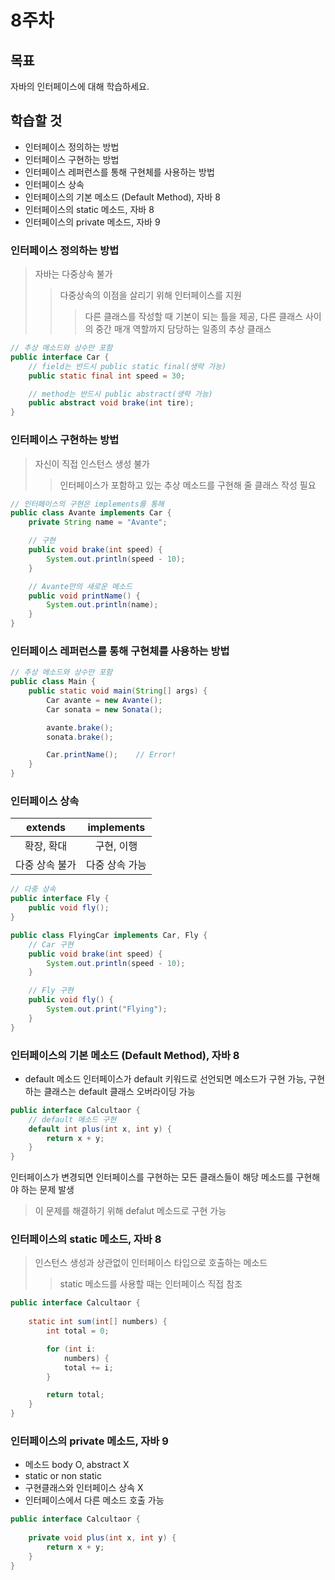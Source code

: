 # 8주차
## 목표
자바의 인터페이스에 대해 학습하세요.

## 학습할 것  
+ 인터페이스 정의하는 방법
+ 인터페이스 구현하는 방법
+ 인터페이스 레퍼런스를 통해 구현체를 사용하는 방법
+ 인터페이스 상속
+ 인터페이스의 기본 메소드 (Default Method), 자바 8
+ 인터페이스의 static 메소드, 자바 8
+ 인터페이스의 private 메소드, 자바 9

### 인터페이스 정의하는 방법
> 자바는 다중상속 불가
>> 다중상속의 이점을 살리기 위해 인터페이스를 지원
>>> 다른 클래스를 작성할 때 기본이 되는 틀을 제공, 다른 클래스 사이의 중간 매개 역할까지 담당하는 일종의 추상 클래스

```java
// 추상 메소드와 상수만 포함
public interface Car {	
	// field는 반드시 public static final(생략 가능)
	public static final int speed = 30;

	// method는 반드시 public abstract(생략 가능)
	public abstract void brake(int tire);
}
```

### 인터페이스 구현하는 방법
> 자신이 직접 인스턴스 생성 불가
>> 인터페이스가 포함하고 있는 추상 메소드를 구현해 줄 클래스 작성 필요

```java
// 인터페이스의 구현은 implements를 통해
public class Avante implements Car {	
	private String name = "Avante";

	// 구현
	public void brake(int speed) {
		System.out.println(speed - 10);
	}

	// Avante만의 새로운 메소드
	public void printName() {
		System.out.println(name);
	}
}
```

### 인터페이스 레퍼런스를 통해 구현체를 사용하는 방법
```java
// 추상 메소드와 상수만 포함
public class Main {
	public static void main(String[] args) {
		Car avante = new Avante();
		Car sonata = new Sonata();

		avante.brake();
		sonata.brake();

		Car.printName();	// Error!
	}	
}
```

### 인터페이스 상속
|extends|implements|
|:--:|:--:|
|확장, 확대|구현, 이행|
|다중 상속 불가|다중 상속 가능|

```java
// 다중 상속
public interface Fly {	
	public void fly();
}

public class FlyingCar implements Car, Fly {
	// Car 구현
	public void brake(int speed) {
		System.out.println(speed - 10);
	}

	// Fly 구현
	public void fly() {
		System.out.print("Flying");
	}
}
```

### 인터페이스의 기본 메소드 (Default Method), 자바 8
- default 메소드
인터페이스가 default 키워드로 선언되면 메소드가 구현 가능, 구현하는 클래스는 default 클래스 오버라이딩 가능

```java
public interface Calcultaor {	
	// default 메소드 구현
	default int plus(int x, int y) {
		return x + y;
	}
}
```
인터페이스가 변경되면 인터페이스를 구현하는 모든 클래스들이 해당 메소드를 구현해야 하는 문제 발생
> 이 문제를 해결하기 위해 defalut 메소드로 구현 가능

### 인터페이스의 static 메소드, 자바 8
> 인스턴스 생성과 상관없이 인터페이스 타입으로 호출하는 메소드
>> static 메소드를 사용할 때는 인터페이스 직접 참조

```java
public interface Calcultaor {	
	
	static int sum(int[] numbers) {
		int total = 0;

		for (int i:
			numbers) {
			total += i;
		}

		return total;
	}
}
```
### 인터페이스의 private 메소드, 자바 9
- 메소드 body O, abstract X
- static or non static
- 구현클래스와 인터페이스 상속 X
- 인터페이스에서 다른 메소드 호출 가능

```java
public interface Calcultaor {	
	
	private void plus(int x, int y) {
		return x + y;
	}
}
```